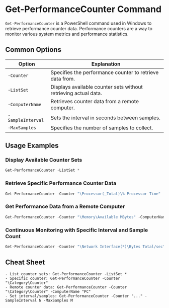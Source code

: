 # Get-PerformanceCounter Command

`Get-PerformanceCounter` is a PowerShell command used in Windows to retrieve performance counter data. Performance counters are a way to monitor various system metrics and performance statistics.

## Common Options

| Option                | Explanation                                                      |
|-----------------------|------------------------------------------------------------------|
| `-Counter`            | Specifies the performance counter to retrieve data from.        |
| `-ListSet`            | Displays available counter sets without retrieving actual data. |
| `-ComputerName`       | Retrieves counter data from a remote computer.                  |
| `-SampleInterval`     | Sets the interval in seconds between samples.                   |
| `-MaxSamples`         | Specifies the number of samples to collect.                     |

## Usage Examples

### Display Available Counter Sets

```powershell
Get-PerformanceCounter -ListSet *
```

### Retrieve Specific Performance Counter Data

```powershell
Get-PerformanceCounter -Counter "\Processor(_Total)\% Processor Time"
```

### Get Performance Data from a Remote Computer

```powershell
Get-PerformanceCounter -Counter "\Memory\Available MBytes" -ComputerName "RemotePC"
```

### Continuous Monitoring with Specific Interval and Sample Count

```powershell
Get-PerformanceCounter -Counter "\Network Interface(*)\Bytes Total/sec" -SampleInterval 10 -MaxSamples 5
```

## Cheat Sheet

```plaintext
- List counter sets: Get-PerformanceCounter -ListSet *
- Specific counter: Get-PerformanceCounter -Counter "\Category\Counter"
- Remote counter data: Get-PerformanceCounter -Counter "\Category\Counter" -ComputerName "PC"
- Set interval/samples: Get-PerformanceCounter -Counter "..." -SampleInterval N -MaxSamples M
```

